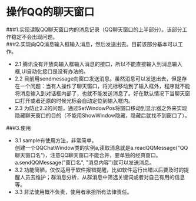 操作QQ的聊天窗口
==================
###1.实现读取QQ聊天窗口内的消息记录（QQ聊天窗口的上半部分）。该部分工作稳定不会出现问题。<br>
###2.实现向QQ消息输入框输入消息，然后发送出去。目前该部分基本可以工作。<br>
*  2.1 腾讯没有开放向输入框输入消息的接口，所以不能直接输入到消息输入框,UI自动化接口是没有办法的。<br>
*  2.2 目前用sendmessage向窗口发送消息。虽然消息可以发送出去，但是存在一个问题：当有人操作了聊天窗口，将光标移动到了输入框外，程序就不能将消息输入到对话框内部了，也就不能发送消息了。好在默认情况下当聊天窗口打开或者还原的时候光标会自动定位到输入框内。<br>
*  2.3 为防止2.2的问题，通过SetWindowPos将窗口移动到显示器之外来实现隐藏聊天窗口的目的（不能用ShowWindow隐藏，隐藏后就找不到窗口了）。<br>

###3.使用 <br>

*  3.1 sample有使用方法，非常简单。<br>
创建一个QQChatWindow类的实例a,读取消息就是a.readQQMessage("QQ聊天窗口名")，注意QQ聊天窗口不能合并，要单独的经典窗口。 a.sendQQMessage("窗口名", "消息内容")就可以发送消息。<br>
*  3.2 功能简陋，仅仅适用于软件报错提醒，比如软件运行出错以后要及时的提醒人员去维护；群消息分析，从群消息中筛选关键词或者对自己有用的信息等。<br>
*  3.3 非法使用概不负责，使用者承担所有法律责任。<br>